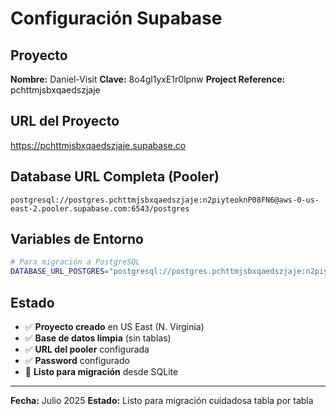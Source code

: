 # Configuración Supabase

## Proyecto
**Nombre:** Daniel-Visit
**Clave:** 8o4gl1yxE1r0lpnw
**Project Reference:** pchttmjsbxqaedszjaje

## URL del Proyecto
https://pchttmjsbxqaedszjaje.supabase.co

## Database URL Completa (Pooler)
```
postgresql://postgres.pchttmjsbxqaedszjaje:n2piyteoknP08FN6@aws-0-us-east-2.pooler.supabase.com:6543/postgres
```

## Variables de Entorno
```bash
# Para migración a PostgreSQL
DATABASE_URL_POSTGRES="postgresql://postgres.pchttmjsbxqaedszjaje:n2piyteoknP08FN6@aws-0-us-east-2.pooler.supabase.com:6543/postgres"
```

## Estado
- ✅ **Proyecto creado** en US East (N. Virginia)
- ✅ **Base de datos limpia** (sin tablas)
- ✅ **URL del pooler** configurada
- ✅ **Password** configurado
- 🚀 **Listo para migración** desde SQLite

---
**Fecha:** Julio 2025
**Estado:** Listo para migración cuidadosa tabla por tabla 